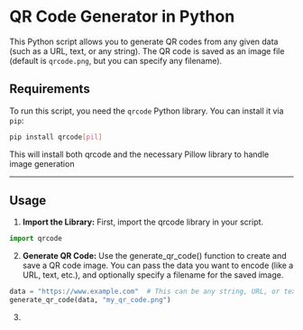 # QR Code Generator in Python

This Python script allows you to generate QR codes from any given data (such as a URL, text, or any string). The QR code is saved as an image file (default is `qrcode.png`, but you can specify any filename).

## Requirements

To run this script, you need the `qrcode` Python library. You can install it via `pip`:

```bash
pip install qrcode[pil]
```
This will install both qrcode and the necessary Pillow library to handle image generation

--------------

## Usage

1. **Import the Library:** First, import the qrcode library in your script.
```python
import qrcode
```
2. **Generate QR Code:** Use the generate_qr_code() function to create and save a QR code image. You can pass the data you want to encode (like a URL, text, etc.), and optionally specify a filename for the saved image.
```python
data = "https://www.example.com"  # This can be any string, URL, or text you want to encode
generate_qr_code(data, "my_qr_code.png")
```
3. 
